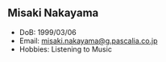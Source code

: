## Misaki Nakayama
- DoB: 1999/03/06
- Email: misaki.nakayama@g.pascalia.co.jp
- Hobbies: Listening to Music 
